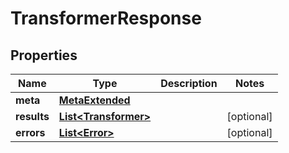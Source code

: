 

# TransformerResponse


## Properties

Name | Type | Description | Notes
------------ | ------------- | ------------- | -------------
**meta** | [**MetaExtended**](MetaExtended.md) |  | 
**results** | [**List&lt;Transformer&gt;**](Transformer.md) |  |  [optional]
**errors** | [**List&lt;Error&gt;**](Error.md) |  |  [optional]



